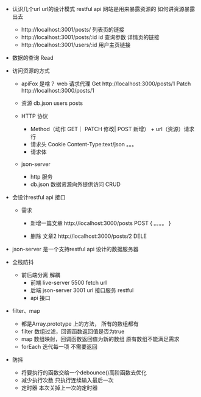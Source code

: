 - 认识几个url 
  url的设计模式 restful api
  网站是用来暴露资源的 如何讲资源暴露出去 
  - http://localhost:3001/posts/ 列表页的链接
  - http://localhost:3001/posts/:id  id 查询参数 详情页的链接
  - http://localhost:3001/users/:id  用户主页链接

- 数据的查询 Read 
- 访问资源的方式
  - apiFox 是啥？  web 请求代理
    Get http://localhost:3000/posts/1
    Patch     http://localhost:3000/posts/1
  - 资源  db.json users  posts 
  - HTTP 协议
    - Method（动作 GET｜ PATCH 修改| POST 新增） +  url（资源）请求行
    - 请求头 Cookie   Content-Type:text/json 。。。
    - 请求体 

  - json-server 
    - http 服务
    - db.json  数据资源向外提供访问 CRUD 

- 会设计restful api 接口
  - 需求
    - 新增一篇文章
      http://localhost:3000/posts  POST 
      {
        。。。。
      }

    - 删除 文章2
      http://localhost:3000/posts/2  DELE
      
- json-server 是一个支持restful api 设计的数据服务器

- 全栈防抖
  - 前后端分离 解耦
    - 前端 live-server 5500
      fetch url 
    - 后端 json-server 3001
      url 接口服务 restful 
    - api 接口 

- filter、map
  - 都是Array.prototype 上的方法， 所有的数组都有
  - filter 数组过滤，回调函数返回值是否为true
  - map  数组映射，回调函数返回值为新的数组 原有数组不能满足需求
  - forEach 迭代每一项 不需要返回

- 防抖
  - 将要执行的函数交给一个debounce()高阶函数去优化
  - 减少执行次数 只执行连续输入最后一次
  - 定时器 本次关掉上一次的定时器 
